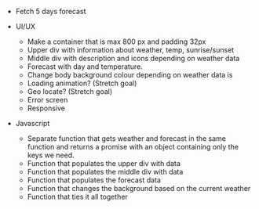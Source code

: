 - Fetch 5 days forecast

- UI/UX
    - Make a container that is max 800 px and padding 32px
    - Upper div with information about weather, temp, sunrise/sunset
    - Middle div with description and icons depending on weather data
    - Forecast with day and temperature.
    - Change body background colour depending on weather data is 
    - Loading animation? (Stretch goal)
    - Geo locate? (Stretch goal)
    - Error screen
    - Responsive

- Javascript
    - Separate function that gets weather and forecast in the same function and returns a promise with an object containing only the keys we need.
    - Function that populates the upper div with data
    - Function that populates the middle div with data
    - Function that populates the forecast data
    - Function that changes the background based on the current weather
    - Function that ties it all together
